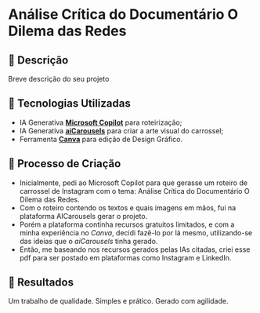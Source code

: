 # Análise Crítica do Documentário O Dilema das Redes

## 📒 Descrição
Breve descrição do seu projeto

## 🤖 Tecnologias Utilizadas
- IA Generativa **[Microsoft Copilot](https://www.bing.com/chat)** para roteirização;
- IA Generativa **[aiCarousels](https://www.aicarousels.com/)** para criar a arte visual do carrossel;
- Ferramenta **[Canva](https://www.canva.com/)** para edição de Design Gráfico.

## 🧐 Processo de Criação
- Inicialmente, pedi ao Microsoft Copilot para que gerasse um roteiro de carrossel de Instagram com o tema:
Análise Crítica do Documentário O Dilema das Redes.
- Com o roteiro contendo os textos e quais imagens em mãos, fui na plataforma AICarousels gerar o projeto.
- Porém a plataforma continha recursos gratuitos limitados, e com a minha experiência no *Canva*, decidi fazê-lo por lá mesmo, utilizando-se das ideias que o *aiCarousels* tinha gerado.
- Então, me baseando nos recursos gerados pelas IAs citadas, criei esse pdf para ser postado em plataformas como Instagram e LinkedIn.

## 🚀 Resultados
Um trabalho de qualidade. Simples e prático. Gerado com agilidade.
